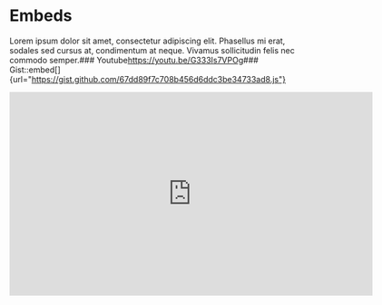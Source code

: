 # Embeds

Lorem ipsum dolor sit amet, consectetur adipiscing elit. Phasellus mi erat, sodales sed cursus at, condimentum at neque. Vivamus sollicitudin felis nec commodo semper.### Youtube<https://youtu.be/G333Is7VPOg>### Gist::embed[]{url="https://gist.github.com/67dd89f7c708b456d6ddc3be34733ad8.js"}

<iframe src="https://www.loom.com/share/a78262d20ea6431d8b8332db2df698e0?sid=00181ae1-a9f3-4929-b6bb-297b3e1af16b" width="640" height="360" frameborder="0" allow="accelerometer; autoplay; clipboard-write; encrypted-media; gyroscope; picture-in-picture" allowfullscreen></iframe>
